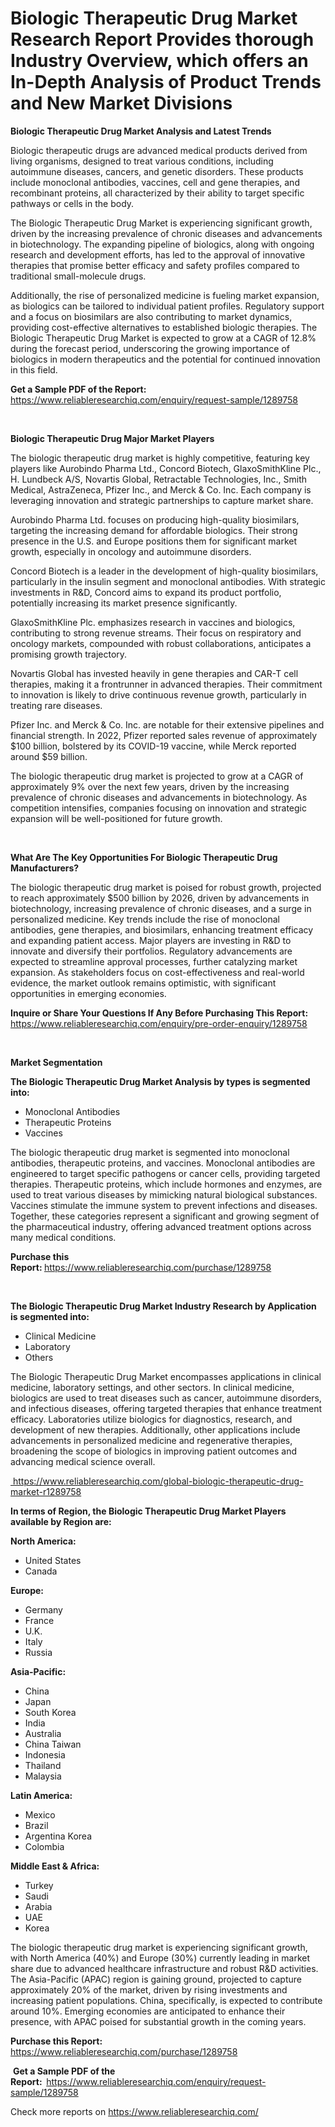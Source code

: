 <p><h1>Biologic Therapeutic Drug Market Research Report Provides thorough Industry Overview, which offers an In-Depth Analysis of Product Trends and New Market Divisions</h1></p><p><strong>Biologic Therapeutic Drug Market Analysis and Latest Trends</strong></p>
<p><p>Biologic therapeutic drugs are advanced medical products derived from living organisms, designed to treat various conditions, including autoimmune diseases, cancers, and genetic disorders. These products include monoclonal antibodies, vaccines, cell and gene therapies, and recombinant proteins, all characterized by their ability to target specific pathways or cells in the body.</p><p>The Biologic Therapeutic Drug Market is experiencing significant growth, driven by the increasing prevalence of chronic diseases and advancements in biotechnology. The expanding pipeline of biologics, along with ongoing research and development efforts, has led to the approval of innovative therapies that promise better efficacy and safety profiles compared to traditional small-molecule drugs. </p><p>Additionally, the rise of personalized medicine is fueling market expansion, as biologics can be tailored to individual patient profiles. Regulatory support and a focus on biosimilars are also contributing to market dynamics, providing cost-effective alternatives to established biologic therapies. The Biologic Therapeutic Drug Market is expected to grow at a CAGR of 12.8% during the forecast period, underscoring the growing importance of biologics in modern therapeutics and the potential for continued innovation in this field.</p></p>
<p><strong>Get a Sample PDF of the Report:&nbsp;</strong> <a href="https://www.reliableresearchiq.com/enquiry/request-sample/1289758?utm_campaign=1117&utm_medium=2&utm_source=Github&utm_content=ia&utm_term=16012025&utm_id=biologic-therapeutic-drug">https://www.reliableresearchiq.com/enquiry/request-sample/1289758</a></p>
<p>&nbsp;</p>
<p><strong>Biologic Therapeutic Drug Major Market Players</strong></p>
<p><p>The biologic therapeutic drug market is highly competitive, featuring key players like Aurobindo Pharma Ltd., Concord Biotech, GlaxoSmithKline Plc., H. Lundbeck A/S, Novartis Global, Retractable Technologies, Inc., Smith Medical, AstraZeneca, Pfizer Inc., and Merck & Co. Inc. Each company is leveraging innovation and strategic partnerships to capture market share.</p><p>Aurobindo Pharma Ltd. focuses on producing high-quality biosimilars, targeting the increasing demand for affordable biologics. Their strong presence in the U.S. and Europe positions them for significant market growth, especially in oncology and autoimmune disorders.</p><p>Concord Biotech is a leader in the development of high-quality biosimilars, particularly in the insulin segment and monoclonal antibodies. With strategic investments in R&D, Concord aims to expand its product portfolio, potentially increasing its market presence significantly.</p><p>GlaxoSmithKline Plc. emphasizes research in vaccines and biologics, contributing to strong revenue streams. Their focus on respiratory and oncology markets, compounded with robust collaborations, anticipates a promising growth trajectory.</p><p>Novartis Global has invested heavily in gene therapies and CAR-T cell therapies, making it a frontrunner in advanced therapies. Their commitment to innovation is likely to drive continuous revenue growth, particularly in treating rare diseases.</p><p>Pfizer Inc. and Merck & Co. Inc. are notable for their extensive pipelines and financial strength. In 2022, Pfizer reported sales revenue of approximately $100 billion, bolstered by its COVID-19 vaccine, while Merck reported around $59 billion.</p><p>The biologic therapeutic drug market is projected to grow at a CAGR of approximately 9% over the next few years, driven by the increasing prevalence of chronic diseases and advancements in biotechnology. As competition intensifies, companies focusing on innovation and strategic expansion will be well-positioned for future growth.</p></p>
<p>&nbsp;</p>
<p><strong>What Are The Key Opportunities For Biologic Therapeutic Drug Manufacturers?</strong></p>
<p><p>The biologic therapeutic drug market is poised for robust growth, projected to reach approximately $500 billion by 2026, driven by advancements in biotechnology, increasing prevalence of chronic diseases, and a surge in personalized medicine. Key trends include the rise of monoclonal antibodies, gene therapies, and biosimilars, enhancing treatment efficacy and expanding patient access. Major players are investing in R&D to innovate and diversify their portfolios. Regulatory advancements are expected to streamline approval processes, further catalyzing market expansion. As stakeholders focus on cost-effectiveness and real-world evidence, the market outlook remains optimistic, with significant opportunities in emerging economies.</p></p>
<p><strong>Inquire or Share Your Questions If Any Before Purchasing This Report:</strong> <a href="https://www.reliableresearchiq.com/enquiry/pre-order-enquiry/1289758?utm_campaign=1117&utm_medium=2&utm_source=Github&utm_content=ia&utm_term=16012025&utm_id=biologic-therapeutic-drug">https://www.reliableresearchiq.com/enquiry/pre-order-enquiry/1289758</a></p>
<p>&nbsp;</p>
<p><strong>Market Segmentation</strong></p>
<p><strong>The Biologic Therapeutic Drug Market Analysis by types is segmented into:</strong></p>
<p><ul><li>Monoclonal Antibodies</li><li>Therapeutic Proteins</li><li>Vaccines</li></ul></p>
<p><p>The biologic therapeutic drug market is segmented into monoclonal antibodies, therapeutic proteins, and vaccines. Monoclonal antibodies are engineered to target specific pathogens or cancer cells, providing targeted therapies. Therapeutic proteins, which include hormones and enzymes, are used to treat various diseases by mimicking natural biological substances. Vaccines stimulate the immune system to prevent infections and diseases. Together, these categories represent a significant and growing segment of the pharmaceutical industry, offering advanced treatment options across many medical conditions.</p></p>
<p><strong>Purchase this Report:&nbsp;</strong><a href="https://www.reliableresearchiq.com/purchase/1289758?utm_campaign=1117&utm_medium=2&utm_source=Github&utm_content=ia&utm_term=16012025&utm_id=biologic-therapeutic-drug">https://www.reliableresearchiq.com/purchase/1289758</a></p>
<p>&nbsp;</p>
<p><strong>The Biologic Therapeutic Drug Market Industry Research by Application is segmented into:</strong></p>
<p><ul><li>Clinical Medicine</li><li>Laboratory</li><li>Others</li></ul></p>
<p><p>The Biologic Therapeutic Drug Market encompasses applications in clinical medicine, laboratory settings, and other sectors. In clinical medicine, biologics are used to treat diseases such as cancer, autoimmune disorders, and infectious diseases, offering targeted therapies that enhance treatment efficacy. Laboratories utilize biologics for diagnostics, research, and development of new therapies. Additionally, other applications include advancements in personalized medicine and regenerative therapies, broadening the scope of biologics in improving patient outcomes and advancing medical science overall.</p></p>
<p><a href="https://www.reliableresearchiq.com/global-biologic-therapeutic-drug-market-r1289758?utm_campaign=1117&utm_medium=2&utm_source=Github&utm_content=ia&utm_term=16012025&utm_id=biologic-therapeutic-drug">&nbsp;https://www.reliableresearchiq.com/global-biologic-therapeutic-drug-market-r1289758</a></p>
<p><strong>In terms of Region, the Biologic Therapeutic Drug Market Players available by Region are:</strong></p>
<p>
    <p> <strong> North America: </strong>
        <ul>
            <li>United States</li>
            <li>Canada</li>
        </ul>
        </p> 
    <p> <strong> Europe: </strong>
        <ul>
            <li>Germany</li>
            <li>France</li>
            <li>U.K.</li>
            <li>Italy</li>
            <li>Russia</li>
        </ul>
        </p> 
    <p> <strong> Asia-Pacific: </strong>
        <ul>
            <li>China</li>
            <li>Japan</li>
            <li>South Korea</li>
            <li>India</li>
            <li>Australia</li>
            <li>China Taiwan</li>
            <li>Indonesia</li>
            <li>Thailand</li>
            <li>Malaysia</li>
        </ul>
        </p> 
    <p> <strong> Latin America: </strong>
        <ul>
            <li>Mexico</li>
            <li>Brazil</li>
            <li>Argentina Korea</li>
            <li>Colombia</li>
        </ul>
        </p> 
    <p> <strong> Middle East & Africa: </strong>
        <ul>
            <li>Turkey</li>
            <li>Saudi</li>
            <li>Arabia</li>
            <li>UAE</li>
            <li>Korea</li>
        </ul>
    </p>
    </p>
<p><p>The biologic therapeutic drug market is experiencing significant growth, with North America (40%) and Europe (30%) currently leading in market share due to advanced healthcare infrastructure and robust R&D activities. The Asia-Pacific (APAC) region is gaining ground, projected to capture approximately 20% of the market, driven by rising investments and increasing patient populations. China, specifically, is expected to contribute around 10%. Emerging economies are anticipated to enhance their presence, with APAC poised for substantial growth in the coming years.</p></p>
<p><strong>Purchase this Report: </strong><a href="https://www.reliableresearchiq.com/purchase/1289758?utm_campaign=1117&utm_medium=2&utm_source=Github&utm_content=ia&utm_term=16012025&utm_id=biologic-therapeutic-drug">https://www.reliableresearchiq.com/purchase/1289758</a></p>
<p>&nbsp;<strong>Get a Sample PDF of the Report:&nbsp;&nbsp;</strong><a href="https://www.reliableresearchiq.com/enquiry/request-sample/1289758?utm_campaign=1117&utm_medium=2&utm_source=Github&utm_content=ia&utm_term=16012025&utm_id=biologic-therapeutic-drug">https://www.reliableresearchiq.com/enquiry/request-sample/1289758</a></p>
<p><strong></strong></p>
<p>Check more reports on <a href="https://www.reliableresearchiq.com/?utm_campaign=1117&utm_medium=2&utm_source=Github&utm_content=ia&utm_term=16012025&utm_id=biologic-therapeutic-drug">https://www.reliableresearchiq.com/</a></p>